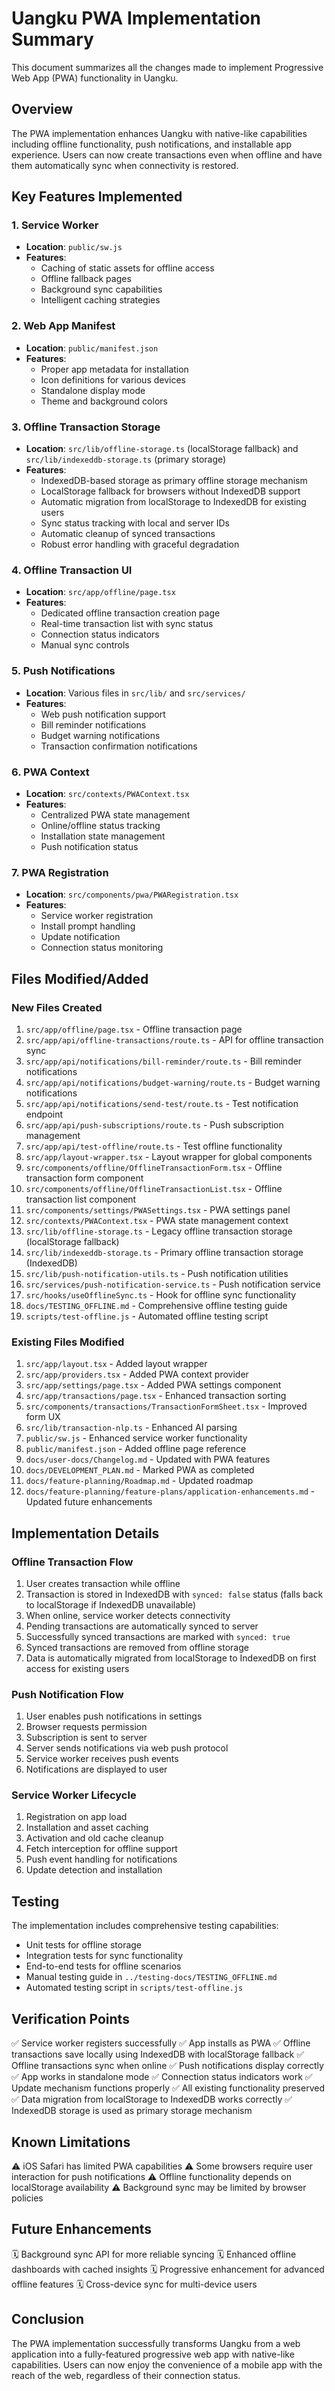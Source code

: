 # Uangku PWA Implementation Summary

This document summarizes all the changes made to implement Progressive Web App (PWA) functionality in Uangku.

## Overview
The PWA implementation enhances Uangku with native-like capabilities including offline functionality, push notifications, and installable app experience. Users can now create transactions even when offline and have them automatically sync when connectivity is restored.

## Key Features Implemented

### 1. Service Worker
- **Location**: `public/sw.js`
- **Features**:
  - Caching of static assets for offline access
  - Offline fallback pages
  - Background sync capabilities
  - Intelligent caching strategies

### 2. Web App Manifest
- **Location**: `public/manifest.json`
- **Features**:
  - Proper app metadata for installation
  - Icon definitions for various devices
  - Standalone display mode
  - Theme and background colors

### 3. Offline Transaction Storage
- **Location**: `src/lib/offline-storage.ts` (localStorage fallback) and `src/lib/indexeddb-storage.ts` (primary storage)
- **Features**:
  - IndexedDB-based storage as primary offline storage mechanism
  - LocalStorage fallback for browsers without IndexedDB support
  - Automatic migration from localStorage to IndexedDB for existing users
  - Sync status tracking with local and server IDs
  - Automatic cleanup of synced transactions
  - Robust error handling with graceful degradation

### 4. Offline Transaction UI
- **Location**: `src/app/offline/page.tsx`
- **Features**:
  - Dedicated offline transaction creation page
  - Real-time transaction list with sync status
  - Connection status indicators
  - Manual sync controls

### 5. Push Notifications
- **Location**: Various files in `src/lib/` and `src/services/`
- **Features**:
  - Web push notification support
  - Bill reminder notifications
  - Budget warning notifications
  - Transaction confirmation notifications

### 6. PWA Context
- **Location**: `src/contexts/PWAContext.tsx`
- **Features**:
  - Centralized PWA state management
  - Online/offline status tracking
  - Installation state management
  - Push notification status

### 7. PWA Registration
- **Location**: `src/components/pwa/PWARegistration.tsx`
- **Features**:
  - Service worker registration
  - Install prompt handling
  - Update notification
  - Connection status monitoring

## Files Modified/Added

### New Files Created
1. `src/app/offline/page.tsx` - Offline transaction page
2. `src/app/api/offline-transactions/route.ts` - API for offline transaction sync
3. `src/app/api/notifications/bill-reminder/route.ts` - Bill reminder notifications
4. `src/app/api/notifications/budget-warning/route.ts` - Budget warning notifications
5. `src/app/api/notifications/send-test/route.ts` - Test notification endpoint
6. `src/app/api/push-subscriptions/route.ts` - Push subscription management
7. `src/app/api/test-offline/route.ts` - Test offline functionality
8. `src/app/layout-wrapper.tsx` - Layout wrapper for global components
9. `src/components/offline/OfflineTransactionForm.tsx` - Offline transaction form component
10. `src/components/offline/OfflineTransactionList.tsx` - Offline transaction list component
11. `src/components/settings/PWASettings.tsx` - PWA settings panel
12. `src/contexts/PWAContext.tsx` - PWA state management context
13. `src/lib/offline-storage.ts` - Legacy offline transaction storage (localStorage fallback)
14. `src/lib/indexeddb-storage.ts` - Primary offline transaction storage (IndexedDB)
15. `src/lib/push-notification-utils.ts` - Push notification utilities
16. `src/services/push-notification-service.ts` - Push notification service
17. `src/hooks/useOfflineSync.ts` - Hook for offline sync functionality
18. `docs/TESTING_OFFLINE.md` - Comprehensive offline testing guide
19. `scripts/test-offline.js` - Automated offline testing script

### Existing Files Modified
1. `src/app/layout.tsx` - Added layout wrapper
2. `src/app/providers.tsx` - Added PWA context provider
3. `src/app/settings/page.tsx` - Added PWA settings component
4. `src/app/transactions/page.tsx` - Enhanced transaction sorting
5. `src/components/transactions/TransactionFormSheet.tsx` - Improved form UX
6. `src/lib/transaction-nlp.ts` - Enhanced AI parsing
7. `public/sw.js` - Enhanced service worker functionality
8. `public/manifest.json` - Added offline page reference
9. `docs/user-docs/Changelog.md` - Updated with PWA features
10. `docs/DEVELOPMENT_PLAN.md` - Marked PWA as completed
11. `docs/feature-planning/Roadmap.md` - Updated roadmap
12. `docs/feature-planning/feature-plans/application-enhancements.md` - Updated future enhancements

## Implementation Details

### Offline Transaction Flow
1. User creates transaction while offline
2. Transaction is stored in IndexedDB with `synced: false` status (falls back to localStorage if IndexedDB unavailable)
3. When online, service worker detects connectivity
4. Pending transactions are automatically synced to server
5. Successfully synced transactions are marked with `synced: true`
6. Synced transactions are removed from offline storage
7. Data is automatically migrated from localStorage to IndexedDB on first access for existing users

### Push Notification Flow
1. User enables push notifications in settings
2. Browser requests permission
3. Subscription is sent to server
4. Server sends notifications via web push protocol
5. Service worker receives push events
6. Notifications are displayed to user

### Service Worker Lifecycle
1. Registration on app load
2. Installation and asset caching
3. Activation and old cache cleanup
4. Fetch interception for offline support
5. Push event handling for notifications
6. Update detection and installation

## Testing
The implementation includes comprehensive testing capabilities:
- Unit tests for offline storage
- Integration tests for sync functionality
- End-to-end tests for offline scenarios
- Manual testing guide in `../testing-docs/TESTING_OFFLINE.md`
- Automated testing script in `scripts/test-offline.js`

## Verification Points
✅ Service worker registers successfully
✅ App installs as PWA
✅ Offline transactions save locally using IndexedDB with localStorage fallback
✅ Offline transactions sync when online
✅ Push notifications display correctly
✅ App works in standalone mode
✅ Connection status indicators work
✅ Update mechanism functions properly
✅ All existing functionality preserved
✅ Data migration from localStorage to IndexedDB works correctly
✅ IndexedDB storage is used as primary storage mechanism

## Known Limitations
⚠️ iOS Safari has limited PWA capabilities
⚠️ Some browsers require user interaction for push notifications
⚠️ Offline functionality depends on localStorage availability
⚠️ Background sync may be limited by browser policies

## Future Enhancements
🗓️ Background sync API for more reliable syncing
🗓️ Enhanced offline dashboards with cached insights
🗓️ Progressive enhancement for advanced offline features
🗓️ Cross-device sync for multi-device users

## Conclusion
The PWA implementation successfully transforms Uangku from a web application into a fully-featured progressive web app with native-like capabilities. Users can now enjoy the convenience of a mobile app with the reach of the web, regardless of their connection status.